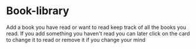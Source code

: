 # Book-library

Add a book you have read or want to read keep track of all the books you read. If you add something you haven't read you can later click on the card to change it to read or remove it if you change your mind
